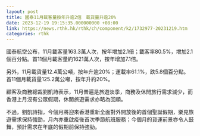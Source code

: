 ```yaml
---
layout: post
title: 國泰11月載客量按年升逾2倍　載貨量升逾20%
date: 2023-12-19 19:15:35.000000000 +08:00
link: https://news.rthk.hk/rthk/ch/component/k2/1732977-20231219.htm
categories: rthk
---
```


國泰航空公布，11月載客量163.3萬人次，按年增加2.1倍；載客率80.5%，增加2.1個百分點。首11個月載客量約1621萬人次，按年增加7.1倍。

另外，11月載貨量12.4萬公噸，按年升逾20%；運載率61.1%，跌5.8個百分點。首11個月載貨量125.2萬公噸，按年升約20%。

顧客及商務總裁劉凱詩表示，11月普遍是旅遊淡季，商務及休閒旅行需求減少，而香港上月沒有公眾假期，休閒旅遊需求亦略為回順。

不過，劉凱詩指，今個月將迎來香港重新全面對外開放後的首個聖誕假期，樂見旅遊需求保持強勁，月內亦重啟疫後首次季節航班服務；今個月的貨運前景亦令人鼓舞，預計需求在年底的假期前保持強勁。
